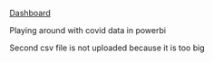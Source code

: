 [Dashboard](https://app.powerbi.com/groups/me/reports/be0aa131-ec91-4341-981d-b185f73b35da/ReportSection?experience=power-bi)

 Playing around with covid data in powerbi
 
 Second csv file is not uploaded because it is too big
